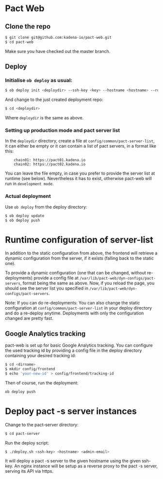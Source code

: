 # Pact Web

## Clone the repo

```bash
$ git clone git@github.com:kadena-io/pact-web.git
$ cd pact-web
```
Make sure you have checked out the master branch.

## Deploy

### Initialise `ob deploy` as usual:

```bash
$ ob deploy init <deploydir> --ssh-key <key> --hostname <hostname> --route <URI> --admin-email <email>
```

And change to the just created deployment repo:

```bash
$ cd <deploydir>
```

Where `deploydir` is the same as above.

### Setting up production mode and pact server list

In the `deploydir` directory, create a file at `config/common/pact-server-list`, it can either be empty or it can contain a list of pact servers, in a format like this:

```
    chain01: https://pact01.kadena.io
    chain02: https://pact02.kadena.io
```

You can leave the file empty, in case you prefer to provide the server list at
runtime (see below). Nevertheless it has to exist, otherwise pact-web will run in
`development mode`.

### Actual deployment

Use `ob deploy` from the deploy directory:

```bash
$ ob deploy update
$ ob deploy push
```

# Runtime configuration of server-list

In addition to the static configuration from above, the frontend will retrieve a dynamic configuration from the server, if it exists (falling back to the static one).

To provide a dynamic configuration (one that can be changed, without re-deployments) provide a config file at `/var/lib/pact-web/dyn-configs/pact-servers`, format being the same as above. Now, if you reload the page, you should see the server list you specified in `/var/lib/pact-web/dyn-configs/pact-servers`.

Note: If you can do re-deployments: You can also change the static configuration at `config/common/pact-server-list` in your deploy directory and do a re-deploy anytime. Deployments with only the configuration changed are pretty fast.

## Google Analytics tracking

pact-web is set up for basic Google Analytics tracking. You can configure the used tracking id by providing a config file in the deploy directory containing your desired tracking id:

```bash
$ cd <dirname>
$ mkdir config/frontend
$ echo 'your-new-id' > config/frontend/tracking-id
```

Then of course, run the deployment:

```bash
ob deploy push
```

# Deploy pact -s server instances

Change to the pact-server directory:

```bash
$ cd pact-server
```

Run the deploy script:

```bash
$ ./deploy.sh <ssh-key> <hostname> <admin-email>
```

It will deploy a pact -s server to the given hostname using the given ssh-key.
An nginx instance will be setup as a reverse proxy to the pact -s server,
serving its API via https.
